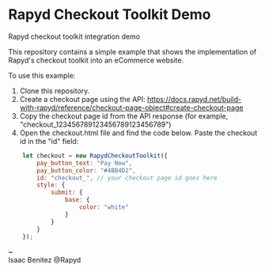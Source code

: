 # Rapyd Checkout Toolkit Demo
Rapyd checkout toolkit integration demo

This repository contains a simple example that shows the implementation of Rapyd's checkout toolkit into an eCommerce website.

To use this example:

1. Clone this repository.
2. Create a checkout page using the API: https://docs.rapyd.net/build-with-rapyd/reference/checkout-page-object#create-checkout-page
3. Copy the checkout page id from the API response (for example, "checkout_123456789123456789123456789")
4. Open the checkout.html file and find the code below. Paste the checkout id in the "id" field:

```javascript
    let checkout = new RapydCheckoutToolkit({
        pay_button_text: "Pay Now",
        pay_button_color: "#4BB4D2",
        id: "checkout_", // your checkout page id goes here
        style: {
            submit: {
                base: {
                    color: "white"
                }
            }
        }
    });
```

~  
Isaac Benitez
@Rapyd